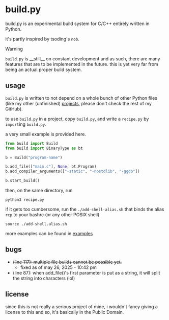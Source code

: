 # build.py
build.py is an experimental build system for C/C++ entirely written in Python.

it's partly inspired by tsoding's `nob`.

> [!WARNING]
> `build.py` is \_\_still\_\_ on constant development and as such,
> there are many features that are to be implemented in the future.
> this is yet very far from being an actual proper build system.

## usage
`build.py` is written to not depend on a whole bunch of other Python files
(like my other (unfinished) [projects](https://www.github.com/gushtichudi/Barrels), please don't check the
rest of my GitHub).

to use `build.py` in a project, copy `build.py`, and write a `recipe.py` by `import`ing `build.py`.

a very small example is provided here.
```py
from build import Build
from build import BinaryType as bt

b = Build("program-name")

b.add_file(["main.c"], None, bt.Program)
b.add_compiler_arguments(["-static", "-nostdlib", "-ggdb"])

b.start_build()
```

then, on the same directory, run
```
python3 recipe.py
```

if it gets too cumbersome, run the `./add-shell-alias.sh` that binds the alias `rcp` to your bashrc (or any other POSIX shell)
```
source ./add-shell.alias.sh
```

more examples can be found in [examples](./examples/)

## bugs
  - ~~(line 117): multiple file builds cannot be possible yet.~~
    + fixed as of may 26, 2025 - 10:42 pm
  - (line  87): when add_file()'s first parameter is put as a string, it will split the string into characters (lol)

## license
since this is not really a serious project of mine, i wouldn't fancy giving a license to this and so, it's
basically in the Public Domain.
